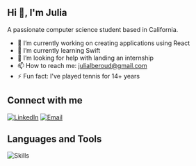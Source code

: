 ## Hi 👋, I'm Julia

A passionate computer science student based in California.

- 🔭 I’m currently working on creating applications using React
- 🌱 I’m currently learning Swift
- 🤔 I’m looking for help with landing an internship
- 📫 How to reach me: julialberoud@gmail.com
- ⚡ Fun fact: I've played tennis for 14+ years

## Connect with me
[![LinkedIn](https://img.shields.io/badge/LinkedIn-0A66C2?logo=linkedin&logoColor=white)](<[your-linkedin-url](https://www.linkedin.com/in/julia-beroud/)>)
[![Email](https://img.shields.io/badge/Email-181717?logo=gmail&logoColor=white)](mailto:<julialberoud@gmail.com>)

## Languages and Tools
<img src="https://skillicons.dev/icons?i=c++,python,js,react,sql,node.js&perline=9" alt="Skills" />
